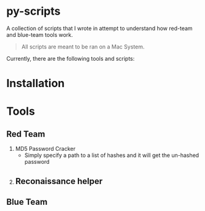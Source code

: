 # py-scripts

A collection of scripts that I wrote in attempt to understand how red-team and blue-team tools work.

> All scripts are meant to be ran on a Mac System.

Currently, there are the following tools and scripts:

# Installation

# Tools

## Red Team

1. MD5 Password Cracker
   - Simply specify a path to a list of hashes and it will get the un-hashed password
2. Reconaissance helper
   - 

## Blue Team


